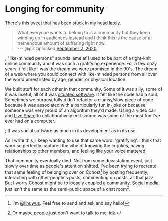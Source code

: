 # Longing for community

There's this tweet that has been stuck in my head lately.

> What everyone wants to belong to is a community
> but they keep winding up in audiences instead
> and I think this is the cause of a tremendous amount of suffering right now.\
> --- @girlziplocked [September 2, 2020][tweet]

[tweet]: https://twitter.com/girlziplocked/status/1301276971243122689

; "like-minded persons" sounds lame af
I used to be part of a tight-knit online community and it was such a gratifying experience.
For a few cozy years it felt like I was the dream we were promised in the 90's.
The dream of a web where you could connect with like-minded persons from all over the world unrestricted by age, gender, or physical location.

We built stuff for each other in that community.
Some of it was silly, some of it was useful, all of it was [situated software].
It felt like the code had a soul.
Sometimes we purposefully didn't refactor a clumsy/slow piece of code
because it was associated with a particularly fun in-joke
or because someone was very proud of an algorithm they'd made.
Using a video call and [Live Share] to collaboratively edit source was some of the most fun I've ever had on a computer.

; It was social software as much in its development as in its use.

[situated software]: https://gwern.net/doc/technology/2004-03-30-shirky-situatedsoftware.html
[Live Share]: https://code.visualstudio.com/learn/collaboration/live-share

As I write this, I keep wanting to use that same word: 'gratifying'.
I think that word so perfectly captures the vibe of
knowing the in-jokes,
having relationships to other members,
and feeling like your voice mattered.

That community eventually died.
Not from some devastating event, just slowly over time as people's attention shifted.
I've been trying to recreate that same feeling of belonging over on Cohost[^me] by
posting frequently,
interacting with other people's posts,
commenting on posts,
all that jazz.
But I worry [Cohost] might be to loosely coupled a community.
Social media just isn't the same as the semi-public space of a chat room[^self-deprecating].

[Cohost]: https://cohost.org/
[^me]: I'm [@linuwus](https://cohost.org/linuwus). Feel free to send and ask and say hello!
[^self-deprecating]: Or maybe people just don't want to talk to me, idk.
